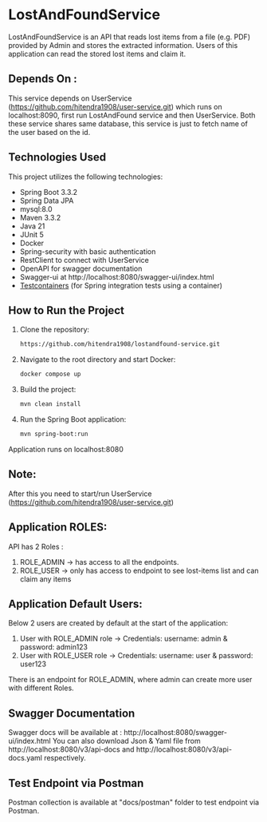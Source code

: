 # LostAndFoundService

LostAndFoundService is an API that reads lost items from a file (e.g. PDF) provided by Admin and stores the extracted information. Users of this application can read the stored lost items and claim it.

## Depends On :
This service depends on UserService (https://github.com/hitendra1908/user-service.git) which runs on localhost:8090, first run LostAndFound service and then UserService. Both these service shares same database, this service is just to fetch name of the user based on the id.

## Technologies Used
This project utilizes the following technologies:
* Spring Boot 3.3.2
* Spring Data JPA
* mysql:8.0
* Maven 3.3.2
* Java 21
* JUnit 5
* Docker
* Spring-security with basic authentication
* RestClient to connect with UserService
* OpenAPI for swagger documentation
* Swagger-ui at http://localhost:8080/swagger-ui/index.html
* [Testcontainers](https://testcontainers.com/) (for Spring integration tests using a container)


## How to Run the Project

1. Clone the repository:
   ```sh
   https://github.com/hitendra1908/lostandfound-service.git

2. Navigate to the root directory and start Docker:
   ```sh
   docker compose up

3. Build the project:
   ```sh
   mvn clean install

4. Run the Spring Boot application:
   ```sh
   mvn spring-boot:run

Application runs on localhost:8080

## Note:
After this you need to start/run UserService (https://github.com/hitendra1908/user-service.git)

## Application ROLES:
API has 2 Roles :
1. ROLE_ADMIN -> has access to all the endpoints.
2. ROLE_USER -> only has access to endpoint to see lost-items list and can claim any items

## Application Default Users:
Below  2 users are created by default at the start of the application:
1. User with ROLE_ADMIN role -> Credentials: username: admin & password: admin123
2. User with ROLE_USER role -> Credentials: username: user & password: user123

There is an endpoint for ROLE_ADMIN, where admin can create more user with different Roles.

## Swagger Documentation
Swagger docs will be available at : http://localhost:8080/swagger-ui/index.html
You can also download Json & Yaml file from http://localhost:8080/v3/api-docs and http://localhost:8080/v3/api-docs.yaml respectively.

## Test Endpoint via Postman
Postman collection is available at "docs/postman" folder to test endpoint via Postman.
